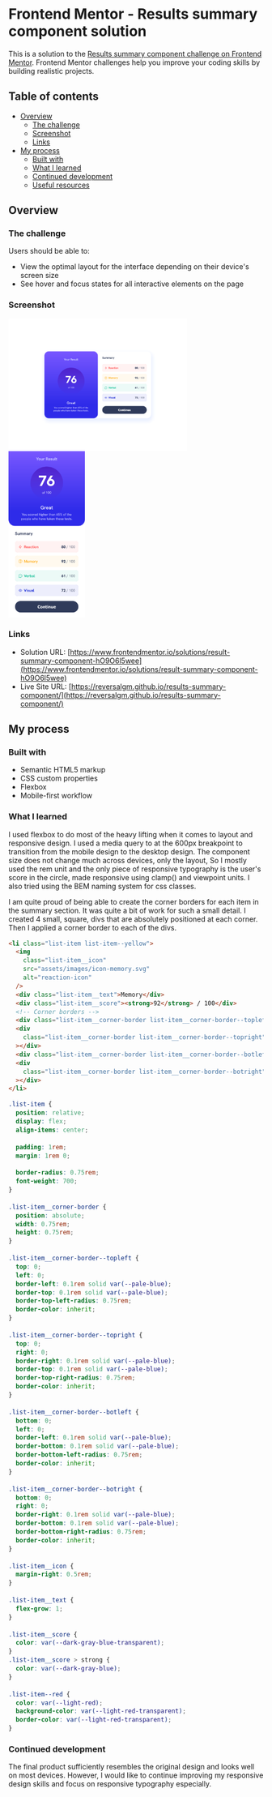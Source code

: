 # Frontend Mentor - Results summary component solution

This is a solution to the [Results summary component challenge on Frontend Mentor](https://www.frontendmentor.io/challenges/results-summary-component-CE_K6s0maV). Frontend Mentor challenges help you improve your coding skills by building realistic projects.

## Table of contents

- [Overview](#overview)
  - [The challenge](#the-challenge)
  - [Screenshot](#screenshot)
  - [Links](#links)
- [My process](#my-process)
  - [Built with](#built-with)
  - [What I learned](#what-i-learned)
  - [Continued development](#continued-development)
  - [Useful resources](#useful-resources)

## Overview

### The challenge

Users should be able to:

- View the optimal layout for the interface depending on their device's screen size
- See hover and focus states for all interactive elements on the page

### Screenshot

<p float="left">
  <img align="top" src="./screenshots/desktop_screenshot.png" width="70%">
  <img align="top" src="./screenshots/mobile_screenshot.png" width="30%">
</p>

### Links

- Solution URL: [https://www.frontendmentor.io/solutions/result-summary-component-hO9O6l5wee](https://www.frontendmentor.io/solutions/result-summary-component-hO9O6l5wee)
- Live Site URL: [https://reversalgm.github.io/results-summary-component/](https://reversalgm.github.io/results-summary-component/)

## My process

### Built with

- Semantic HTML5 markup
- CSS custom properties
- Flexbox
- Mobile-first workflow

### What I learned

I used flexbox to do most of the heavy lifting when it comes to layout and responsive design. I used a media query to at the 600px breakpoint to transition from the mobile design to the desktop design. The component size does not change much across devices, only the layout, So I mostly used the rem unit and the only piece of responsive typography is the user's score in the circle, made responsive using clamp() and viewpoint units. I also tried using the BEM naming system for css classes.

I am quite proud of being able to create the corner borders for each item in the summary section. It was quite a bit of work for such a small detail. I created 4 small, square, divs that are absolutely positioned at each corner. Then I applied a corner border to each of the divs.

```html
<li class="list-item list-item--yellow">
  <img
    class="list-item__icon"
    src="assets/images/icon-memory.svg"
    alt="reaction-icon"
  />
  <div class="list-item__text">Memory</div>
  <div class="list-item__score"><strong>92</strong> / 100</div>
  <!-- Corner borders -->
  <div class="list-item__corner-border list-item__corner-border--topleft"></div>
  <div
    class="list-item__corner-border list-item__corner-border--topright"
  ></div>
  <div class="list-item__corner-border list-item__corner-border--botleft"></div>
  <div
    class="list-item__corner-border list-item__corner-border--botright"
  ></div>
</li>
```

```css
.list-item {
  position: relative;
  display: flex;
  align-items: center;

  padding: 1rem;
  margin: 1rem 0;

  border-radius: 0.75rem;
  font-weight: 700;
}

.list-item__corner-border {
  position: absolute;
  width: 0.75rem;
  height: 0.75rem;
}

.list-item__corner-border--topleft {
  top: 0;
  left: 0;
  border-left: 0.1rem solid var(--pale-blue);
  border-top: 0.1rem solid var(--pale-blue);
  border-top-left-radius: 0.75rem;
  border-color: inherit;
}

.list-item__corner-border--topright {
  top: 0;
  right: 0;
  border-right: 0.1rem solid var(--pale-blue);
  border-top: 0.1rem solid var(--pale-blue);
  border-top-right-radius: 0.75rem;
  border-color: inherit;
}

.list-item__corner-border--botleft {
  bottom: 0;
  left: 0;
  border-left: 0.1rem solid var(--pale-blue);
  border-bottom: 0.1rem solid var(--pale-blue);
  border-bottom-left-radius: 0.75rem;
  border-color: inherit;
}

.list-item__corner-border--botright {
  bottom: 0;
  right: 0;
  border-right: 0.1rem solid var(--pale-blue);
  border-bottom: 0.1rem solid var(--pale-blue);
  border-bottom-right-radius: 0.75rem;
  border-color: inherit;
}

.list-item__icon {
  margin-right: 0.5rem;
}

.list-item__text {
  flex-grow: 1;
}

.list-item__score {
  color: var(--dark-gray-blue-transparent);
}
.list-item__score > strong {
  color: var(--dark-gray-blue);
}

.list-item--red {
  color: var(--light-red);
  background-color: var(--light-red-transparent);
  border-color: var(--light-red-transparent);
}
```

### Continued development

The final product sufficiently resembles the original design and looks well on most devices. However, I would like to continue improving my responsive design skills and focus on responsive typography especially.
